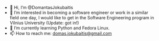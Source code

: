 - 👋 Hi, I’m @DomantasJokubaitis
- 👀 I’m interested in becoming a software engineer or work in a similar field one day, I would like to get in the Software Engineering program in Vilnius University (Update: got in!)
- 🌱 I’m currently learning Python and Fedora Linux.
- 📫 How to reach me: domas.jokubaitis@gmail.com 

<!---
DomantasJokubaitis/DomantasJokubaitis is a ✨ special ✨ repository because its `README.md` (this file) appears on your GitHub profile.
You can click the Preview link to take a look at your changes.
--->

